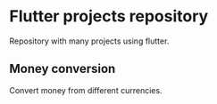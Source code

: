 # Flutter projects repository

Repository with many projects using flutter.

## Money conversion 

Convert money from different currencies.
